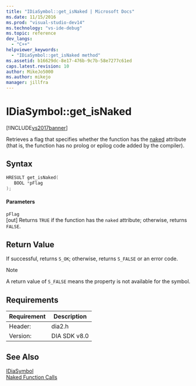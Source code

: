 ```yaml
---
title: "IDiaSymbol::get_isNaked | Microsoft Docs"
ms.date: 11/15/2016
ms.prod: "visual-studio-dev14"
ms.technology: "vs-ide-debug"
ms.topic: reference
dev_langs: 
  - "C++"
helpviewer_keywords: 
  - "IDiaSymbol::get_isNaked method"
ms.assetid: b16629dc-8e17-476b-9c7b-58e7277c61ed
caps.latest.revision: 10
author: MikeJo5000
ms.author: mikejo
manager: jillfra
---
```

# IDiaSymbol::get_isNaked
[!INCLUDE[vs2017banner](../../includes/vs2017banner.md)]

Retrieves a flag that specifies whether the function has the [naked](https://msdn.microsoft.com/library/69723241-05e1-439b-868e-20a83a16ab6d) attribute (that is, the function has no prolog or epilog code added by the compiler).  
  
## Syntax  
  
```cpp  
HRESULT get_isNaked(  
   BOOL *pFlag  
);  
```  
  
#### Parameters  
 `pFlag`  
 [out] Returns `TRUE` if the function has the `naked` attribute; otherwise, returns `FALSE`.  
  
## Return Value  
 If successful, returns `S_OK`; otherwise, returns `S_FALSE` or an error code.  
  
> [!NOTE]
> A return value of `S_FALSE` means the property is not available for the symbol.  
  
## Requirements  
  
|Requirement|Description|  
|-----------------|-----------------|  
|Header:|dia2.h|  
|Version:|DIA SDK v8.0|  
  
## See Also  
 [IDiaSymbol](../../debugger/debug-interface-access/idiasymbol.md)   
 [Naked Function Calls](https://msdn.microsoft.com/library/2a66847a-a43f-4541-a7be-c9f5f29b5fdb)
